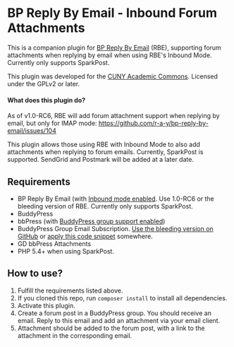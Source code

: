 # BP Reply By Email - Inbound Forum Attachments #

This is a companion plugin for [BP Reply By Email](https://github.com/r-a-y/bp-reply-by-email) (RBE), supporting forum attachments when replying by email when using RBE's Inbound Mode.  Currently only supports SparkPost.

This plugin was developed for the [CUNY Academic Commons](http://commons.gc.cuny.edu).  Licensed under the GPLv2 or later.

#### What does this plugin do?

As of v1.0-RC6, RBE will add forum attachment support when replying by email, but only for IMAP mode:
https://github.com/r-a-y/bp-reply-by-email/issues/104

This plugin allows those using RBE with Inbound Mode to also add attachments when replying to forum emails.
Currently, SparkPost is supported.  SendGrid and Postmark will be added at a later date.

Requirements
-
* BP Reply By Email (with [Inbound mode enabled](https://github.com/r-a-y/bp-reply-by-email/wiki/Starter-Guide#1-inbound-email-mode).  Use 1.0-RC6 or the bleeding version of RBE.  Currently only supports SparkPost.
* BuddyPress
* bbPress (with [BuddyPress group support enabled](https://codex.buddypress.org/getting-started/installing-group-and-sitewide-forums/#b-set-up-group-and-sitewide-forums))
* BuddyPress Group Email Subscription.  [Use the bleeding version on GitHub](https://github.com/boonebgorges/buddypress-group-email-subscription) or [apply this code snippet](https://github.com/boonebgorges/buddypress-group-email-subscription/commit/6891ba021f885dc577ae7439537192a0790958f4) somewhere.
* GD bbPress Attachments
* PHP 5.4+ when using SparkPost.

How to use?
-
1. Fulfill the requirements listed above.
2. If you cloned this repo, run `composer install` to install all dependencies.
3. Activate this plugin.
4. Create a forum post in a BuddyPress group.  You should receive an email.  Reply to this email and add an attachment via your email client.
5. Attachment should be added to the forum post, with a link to the attachment in the corresponding email.
